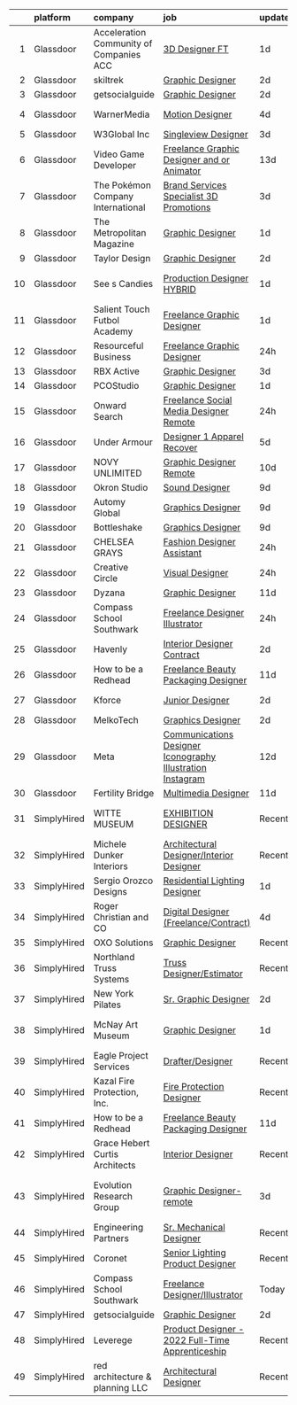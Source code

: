 

|    | platform    | company                                  | job                                                                                                                                                                                                                                                                                                                                                                                                                                                                                                                                                                                                                                                                                                                                                                                                                                                                                                                                                                                                                                                                                                                                                                                                                                                                                                                                                                                                          | update_time   | location                     |
|---:|:------------|:-----------------------------------------|:-------------------------------------------------------------------------------------------------------------------------------------------------------------------------------------------------------------------------------------------------------------------------------------------------------------------------------------------------------------------------------------------------------------------------------------------------------------------------------------------------------------------------------------------------------------------------------------------------------------------------------------------------------------------------------------------------------------------------------------------------------------------------------------------------------------------------------------------------------------------------------------------------------------------------------------------------------------------------------------------------------------------------------------------------------------------------------------------------------------------------------------------------------------------------------------------------------------------------------------------------------------------------------------------------------------------------------------------------------------------------------------------------------------|:--------------|:-----------------------------|
|  1 | Glassdoor   | Acceleration Community of Companies  ACC | [3D Designer  FT ](https://www.glassdoor.com/partner/jobListing.htm?pos=124&ao=1136043&s=58&guid=00000182e33bdba1b143c79c67df9507&src=GD_JOB_AD&t=SR&vt=w&ea=1&cs=1_b05ea234&cb=1661669727538&jobListingId=1008096478281&jrtk=3-0-1gbhjnmu4is0j801-1gbhjnmumjm5f800-3cd5c6e3aefa7ccd-)                                                                                                                                                                                                                                                                                                                                                                                                                                                                                                                                                                                                                                                                                                                                                                                                                                                                                                                                                                                                                                                                                                                       | 1d            | Los Angeles, CA              |
|  2 | Glassdoor   | skiltrek                                 | [Graphic Designer](https://www.glassdoor.com/partner/jobListing.htm?pos=125&ao=1136043&s=58&guid=00000182e33bdba1b143c79c67df9507&src=GD_JOB_AD&t=SR&vt=w&ea=1&cs=1_7198ceda&cb=1661669727538&jobListingId=1008093573531&jrtk=3-0-1gbhjnmu4is0j801-1gbhjnmumjm5f800-7b8d5e09ddf61161-)                                                                                                                                                                                                                                                                                                                                                                                                                                                                                                                                                                                                                                                                                                                                                                                                                                                                                                                                                                                                                                                                                                                       | 2d            | Remote                       |
|  3 | Glassdoor   | getsocialguide                           | [Graphic Designer](https://www.glassdoor.com/partner/jobListing.htm?pos=130&ao=1136043&s=58&guid=00000182e33bdba1b143c79c67df9507&src=GD_JOB_AD&t=SR&vt=w&ea=1&cs=1_07f4c7c1&cb=1661669727538&jobListingId=1008092937236&jrtk=3-0-1gbhjnmu4is0j801-1gbhjnmumjm5f800-f63fa709b2fd7f2e-)                                                                                                                                                                                                                                                                                                                                                                                                                                                                                                                                                                                                                                                                                                                                                                                                                                                                                                                                                                                                                                                                                                                       | 2d            | Remote                       |
|  4 | Glassdoor   | WarnerMedia                              | [Motion Designer](https://www.glassdoor.com/partner/jobListing.htm?pos=113&ao=1136043&s=58&guid=00000182e33bdba1b143c79c67df9507&src=GD_JOB_AD&t=SR&vt=w&cs=1_5ad22b7f&cb=1661669727537&jobListingId=1008087858380&jrtk=3-0-1gbhjnmu4is0j801-1gbhjnmumjm5f800-190fd4ea59c818ae-)                                                                                                                                                                                                                                                                                                                                                                                                                                                                                                                                                                                                                                                                                                                                                                                                                                                                                                                                                                                                                                                                                                                             | 4d            | Atlanta, GA                  |
|  5 | Glassdoor   | W3Global Inc                             | [Singleview Designer](https://www.glassdoor.com/partner/jobListing.htm?pos=107&ao=1110586&s=58&guid=00000182e33bdba1b143c79c67df9507&src=GD_JOB_AD&t=SR&vt=w&ea=1&cs=1_90021289&cb=1661669727536&jobListingId=1008091319368&cpc=AC285F3A3ECA6BB0&jrtk=3-0-1gbhjnmu4is0j801-1gbhjnmumjm5f800-7c349743649962cb--6NYlbfkN0DQr0I1mkHTYCHIQl-Z2q2GFo8_WIakD9g7JG9Jpso0F1szWHTNQT333qdHOIIMC5WKahooAly4FgyfdJKk8LSDHsphGXFh2M6R8YXiNiG-jsn-1qS6WLs7CnqXXJogJhSQw4l3GEDzGVixJfaLCbya9M0InVpPFyw4eEU-CxfbIwB4Ekefs2igb8rFcb6REeMNg6TBsaxksYXcKwo0PxMcLKNpIwR0vRhntVBivjxUfUaiRCtuLuN0WaXLoigrDQTM2Fja9RAld6R0UIMue5FSZZwKON2F4Xdxa3oVNmzjRnwWmZV9AFUkfyYJavfgM0IxtO8PoDz-RGJ7ukcUxk3r65tL10PpSm6DIU1GJAfkrNmeFPq-iHDweNRtFYIVAcA5tz0ig68L12iG2bROc4FQ6ctj_hLpcQHj8nRqrGIVCZKSy9cN2zXHFF2Z5xU8QtBh0PSSQfPK8DTSYkTQJp54iiQhEd_jkgA2A2Dw5-zUEBRuJei88-RBOzZZW2KgjLxI8NhIxruLZw6MUcKVS0Xqo0D2Fe0YTsj7KoST7LiWmR0HE-6Cnh9jMp12uC_mu7TPlo2mLmGp5A%3D%3D)                                                                                                                                                                                                                                                                                                                                                                                                                                                                   | 3d            | Remote                       |
|  6 | Glassdoor   | Video Game Developer                     | [Freelance Graphic Designer and or Animator](https://www.glassdoor.com/partner/jobListing.htm?pos=129&ao=1136043&s=58&guid=00000182e33bdba1b143c79c67df9507&src=GD_JOB_AD&t=SR&vt=w&ea=1&cs=1_17f36067&cb=1661669727538&jobListingId=1008070452913&jrtk=3-0-1gbhjnmu4is0j801-1gbhjnmumjm5f800-793317e3e59669ea-)                                                                                                                                                                                                                                                                                                                                                                                                                                                                                                                                                                                                                                                                                                                                                                                                                                                                                                                                                                                                                                                                                             | 13d           | Remote                       |
|  7 | Glassdoor   | The Pokémon Company International        | [Brand Services Specialist  3D   Promotions ](https://www.glassdoor.com/partner/jobListing.htm?pos=103&ao=1110586&s=58&guid=00000182e33bdba1b143c79c67df9507&src=GD_JOB_AD&t=SR&vt=w&cs=1_2a68e041&cb=1661669727535&jobListingId=1008091253989&cpc=B101C867B3EF2D75&jrtk=3-0-1gbhjnmu4is0j801-1gbhjnmumjm5f800-4e97d5cf0f48728e--6NYlbfkN0CsgUO0V2fSZxJANSxJiftVXeq1wpG4BxYFHzXoW0hPJnnKXvOitF3aOGGKDfgwzkRXDV856MVr5ouNzS4Oce-3UyZot9xjG4yMiye54OZapTocgdF74un9tEdPJsJeju9BCL_iU4bDjTI5zmxCz9X48VJS8G9mljafO-eukz1de25MbyaIlMuobSoDVZMiF6J9-90VIKPA44EE2frfx0vrvxtDsS7emT7h7qhuFL6xoYyQmuYol7MACsX84a1uM6NRHUAwdOPO_XtwxW2_Li5XDgh9iLRVY9xe80prLpQm1Rp-z6P-Je16cOCHKv_VSguYo9gJWnqBIKNC_fHVGXhhP66HDdWbbd_KiAkNcHgyf3RhECvtaPbo6GtqcFt-Apc3bywQTuXRwfTruPmFWGyYyugXfE6sT-p4GucMUy3bstW0Gbk4c_NCR5QviAIj2udTuld8WLjKf1FLLYOqS_g-az5lrdAKVOj8hRoWOEzuZg3nhpP3DRxt0m3iizh19m2qZilkEUNKDaRH7dhlafROaFUeO-gsd0Zud9We_dwkzviO7jct8LC68FtM2ShieSsHXhEtN3avSBwgwJk6wzHd6oBPP5LGY4wkokkX1DuypaZuQ0GaKVidqHzFcASkgEAp146nXb4eXbMktvqZAJS5XjojUcrZFhxEIylwEG4wl-8iqheKbgD3fo5hhfbhNCzHsMnowZ2b6RELrCMfa3zOI4OwXq4y5o6fWK_VQvlOHixNZCvUvV5wQhmBAGxez7Vn_ofsLpxZakdaIMUHGUkeiZIHORUEGuqlts-UgQlio8PSYfb8olfnNyv6vteBiBCuSQdx44CPrrWfEI97ZUnG741FuA2YT1qEZ1yWQIsYxoGNXMRH5Lt30M27Hx09pKlLAtcGu0nU4QGR-4gbqHvDC9PBcdyzdvNqvgOf84QwqA%3D%3D)                                                                                | 3d            | Seattle, WA                  |
|  8 | Glassdoor   | The Metropolitan Magazine                | [Graphic Designer](https://www.glassdoor.com/partner/jobListing.htm?pos=101&ao=1110586&s=58&guid=00000182e33bdba1b143c79c67df9507&src=GD_JOB_AD&t=SR&vt=w&ea=1&cs=1_f4caf264&cb=1661669727535&jobListingId=1008097048338&cpc=280AB1FAEDD8D536&jrtk=3-0-1gbhjnmu4is0j801-1gbhjnmumjm5f800-f4530187611f929d--6NYlbfkN0ACu_hgM4mYOpGjE6TXudS1eLEYdlotK5aSiNrSIRlNjkkh_z-L-is4iZHkUnPaTcfPC8yswahdH1WJCeIXJQ4xhpECcEzNVcDLijQdw6b1Gv3fZjv4v0WleAFaZ0RlcEQ8K-aUYgTQQvCUtsOoF-k4NDm4WnKUTNz2x2zwQ_kUdDmIfDpMq-AdgTdBeLmzoJZfrrc0gG2hiz9J-HeV5e_0mySlrD02iI4ngkwwyI2ZHUYN6mpzi2lECuKJkyKBBSnWc8w_RJSJUz9PC8P63xsWGtr4KDubm-zNGg8wfrF4Kj9QOO8OP7PViIxq9rPf3i0Dbb4ZK9cgbQ_Rk-6lG8vwJITPcJtIMWAuFtbJNY_gXlxEkEgmy1PVKnqsGcOHGX5Y9fHfRj74FyfJ92txBGgHD_uP8v4GaZBL1I9obn2qbWpDs8tWtgkNTCACsY5oDeCaGjBL-1U1to_GIYU3atpZie4stFZfulX3qObOmZiumSDUIa8vX-uW7uk2rnPedkM%3D)                                                                                                                                                                                                                                                                                                                                                                                                                                                                                                                                                    | 1d            | Remote                       |
|  9 | Glassdoor   | Taylor Design                            | [Graphic Designer](https://www.glassdoor.com/partner/jobListing.htm?pos=127&ao=1136043&s=58&guid=00000182e33bdba1b143c79c67df9507&src=GD_JOB_AD&t=SR&vt=w&ea=1&cs=1_1577764e&cb=1661669727538&jobListingId=1008094003672&jrtk=3-0-1gbhjnmu4is0j801-1gbhjnmumjm5f800-b9c826a749a7f866-)                                                                                                                                                                                                                                                                                                                                                                                                                                                                                                                                                                                                                                                                                                                                                                                                                                                                                                                                                                                                                                                                                                                       | 2d            | Remote                       |
| 10 | Glassdoor   | See s Candies                            | [Production Designer HYBRID](https://www.glassdoor.com/partner/jobListing.htm?pos=120&ao=1136043&s=58&guid=00000182e33bdba1b143c79c67df9507&src=GD_JOB_AD&t=SR&vt=w&cs=1_2cf80df4&cb=1661669727538&jobListingId=1008097039817&jrtk=3-0-1gbhjnmu4is0j801-1gbhjnmumjm5f800-27e216615a5edbc7-)                                                                                                                                                                                                                                                                                                                                                                                                                                                                                                                                                                                                                                                                                                                                                                                                                                                                                                                                                                                                                                                                                                                  | 1d            | San Francisco, CA            |
| 11 | Glassdoor   | Salient Touch Futbol Academy             | [Freelance Graphic Designer](https://www.glassdoor.com/partner/jobListing.htm?pos=102&ao=1110586&s=58&guid=00000182e33bdba1b143c79c67df9507&src=GD_JOB_AD&t=SR&vt=w&ea=1&cs=1_c9cdceeb&cb=1661669727535&jobListingId=1008097184592&cpc=18C9CE28155C17C5&jrtk=3-0-1gbhjnmu4is0j801-1gbhjnmumjm5f800-daf9cd0f787c31a5--6NYlbfkN0BTT1lo8Jwdy_hu5PBsWOg-OgEs4ry3bvHurgSPaoaOHOWThJZbXv-8yy1hdQnB34QgXWrJEZ4kMLmWOyKPdCJtl6tGD3N0BPdPuVyR9NurVXnWqUVA3JQignmInMUrcKx0W9LxUFIzAaAOluGz-RQ9-5CsWzSL6oPICBbMiwJ-08ofzNIngog2ViK-1a_iuaKdHL4bCLFtc2q2GlMHdjnQtid1OaN2pzJk_7V8gr6VPOSwzH_JUwmb6kdC15myZUzUvTrjbaIENzMR_iEdbJoZERKyBAzBuYvyrCyjB593Bmfku2cdV9iqzJfHoTywiikFUwaZ4rDsryk_8CjXUpENMtrypThXzqYWCM-anY7Xl4e8VyaciyhzDdzgdZBXJVNzl8EebryRx-qN84HUqpngYNVnxaz2Y9j1QlPeIKsIPuAJ8iM4OyLL0bviapMkCbA6vgnEUeXowNRnyV7HgQeQhL57DBL9bBSk3XNtHS_KeimHDhItVUIb4cCprZBG0qQ%3D)                                                                                                                                                                                                                                                                                                                                                                                                                                                                                                                                          | 1d            | Denton, TX                   |
| 12 | Glassdoor   | Resourceful Business                     | [Freelance Graphic Designer](https://www.glassdoor.com/partner/jobListing.htm?pos=111&ao=1136043&s=58&guid=00000182e33bdba1b143c79c67df9507&src=GD_JOB_AD&t=SR&vt=w&ea=1&cs=1_9b680dfa&cb=1661669727536&jobListingId=1008098237875&jrtk=3-0-1gbhjnmu4is0j801-1gbhjnmumjm5f800-1ae17583637f1d11-)                                                                                                                                                                                                                                                                                                                                                                                                                                                                                                                                                                                                                                                                                                                                                                                                                                                                                                                                                                                                                                                                                                             | 24h           | Remote                       |
| 13 | Glassdoor   | RBX Active                               | [Graphic Designer](https://www.glassdoor.com/partner/jobListing.htm?pos=104&ao=1110586&s=58&guid=00000182e33bdba1b143c79c67df9507&src=GD_JOB_AD&t=SR&vt=w&ea=1&cs=1_0ea798b2&cb=1661669727536&jobListingId=1008091189333&cpc=F41FEAB56D215062&jrtk=3-0-1gbhjnmu4is0j801-1gbhjnmumjm5f800-289573004f7456a5--6NYlbfkN0AZvhOkyAhBdk5de4Z0mdPYLhvhL4eVWkjtXgH2Go7PuIdAUD17TwMWIJkGRmLZnciOa0W4erjuapWt7X1kNEoSs4lcJEJ8f-9ZQDICDPK47gZt1PkkeeQuVUPlJ2O7D4GBwhz2cGwx3nljkv6kwc9qTbZVxZU6WgrQIH_-wF3tEdalNYITdhZoA9IpdQdXY0y724wfuA8diXFC5biWtNmgBE-F2L_IcQW35OPfOaDv1THH1bZM_1ymMvchiCcMnHYKHEitoBY2OW6MMiheLQcKSBblmJu_oq11yOsHJEx9JzuHo9vMlUEQl6RJNmDejyW2Pw4oTcu06HugtMKj27EUYXZNFP2GfNbS0VaijDnBhS9ydTK70nPvsGyGZTuDsBUUyGUR6_ZetKnb4aPfz4kpUUdBj0wsYEMJ4nWpPEp9ZzFgoeNaLaVwm9s5-CWKAGwi_Wqc-5THLVBs--Rq7yi-1jZ1QucNSd4GIofWMbPwrvE2DLbmFBWO)                                                                                                                                                                                                                                                                                                                                                                                                                                                                                                                                                                  | 3d            | Remote                       |
| 14 | Glassdoor   | PCOStudio                                | [Graphic Designer](https://www.glassdoor.com/partner/jobListing.htm?pos=126&ao=1136043&s=58&guid=00000182e33bdba1b143c79c67df9507&src=GD_JOB_AD&t=SR&vt=w&ea=1&cs=1_0ab465e5&cb=1661669727538&jobListingId=1008096787181&jrtk=3-0-1gbhjnmu4is0j801-1gbhjnmumjm5f800-d6af482f5b629eec-)                                                                                                                                                                                                                                                                                                                                                                                                                                                                                                                                                                                                                                                                                                                                                                                                                                                                                                                                                                                                                                                                                                                       | 1d            | Remote                       |
| 15 | Glassdoor   | Onward Search                            | [Freelance Social Media Designer  Remote ](https://www.glassdoor.com/partner/jobListing.htm?pos=108&ao=1110586&s=58&guid=00000182e33bdba1b143c79c67df9507&src=GD_JOB_AD&t=SR&vt=w&cs=1_4d212e7a&cb=1661669727536&jobListingId=1008098064202&cpc=9908D8D4413DBB8A&jrtk=3-0-1gbhjnmu4is0j801-1gbhjnmumjm5f800-36cb14f4a5041696--6NYlbfkN0B7YoEZZ2QAGDyEGGmBPAUWSHc1Mt3sMCn9FehKcWA3w0R0aH9tn_iPRcrT6N-MqNS3OebK6zBBJLvOxY-0lemLIPNQoOGUtbSKLqrsJNJ0vSBgvW_7tk11ZrKJkca_nxxwGKfe4Oze9rJ3PCemlsOFkEhvhWyVw8xVbhsoZSR9jcMqt0ugCHD4DjKuaLoamWicv1QYj8y3ZL3MCSOUvkiXoZMK-0JRLLkb_FxafvtnT5ALD548WIO-_hN_8IOdMugLWshGeKjXPZNOrIx3dd76CLIgqfPWzzWr17gbbN4304_kmInlBgHEOHFRXW4Gk9yBFpoh8joOFwF5CpdvBn6njPIe1vAp_YF3yZk8duOl2OOxWAcL5-OScJHZpPlFWjIhsHl_iSimNNwBoV9vyoCBKvfeOAptEQCuz0adqbNmuqffrp0-zgcPFLaCpGG_EpGOASL7wu0VT_Wjqiom59_dF7a_z5WUQ1v97r5hF0-SslDW89REYyryGDxnbbS_LIUCf_kPYdwTQ_VXI6_4uBc2AyN9NBdi36QPsAYk0tBAQN8viZU1t0HqBlZWG3WVUKdaEPGFxiH4hvvZO9iSqyL3WiZJiD6KwclBKMjcr7kdIN_RUBxxQSQ7GNalrEWQfDoNBISy_jrTn5clmVjf-76NaA_qdpF-9KrzYV6TH5qIktG4Bwaabvqemi2fpG18Z5xJgzJcoJj5q5ggW_MbIAI1HX6htsxCkAA-RKHS_xz9RHw7otZP44WIYBW5NJI1b03xBSWL6MXe-IOHnfayuW8N3wnrPvPJ7FS2YgXfpp6uVVwyT_fMzB6TE0GmcGl7P6IlXlj1TpURswJcIjtNM5Y_39mmedV8oWlmpXZLMcfHd1zze36kD4jyMz30ZWRpRe_gO_wBeqKOLCB-UeExxkZCqkzRWvTGE03IjCA1XSTlhULTfb4K59m7WklRRMtNozhSXpCEFyqoX6sgtK-5A0agKv-0Kn1L9LLAsVSwpRi1iFFI-RGcTJblLBE2vckFUXw%3D) | 24h           | New Jersey                   |
| 16 | Glassdoor   | Under Armour                             | [Designer 1  Apparel   Recover](https://www.glassdoor.com/partner/jobListing.htm?pos=118&ao=1136043&s=58&guid=00000182e33bdba1b143c79c67df9507&src=GD_JOB_AD&t=SR&vt=w&cs=1_9d7cd993&cb=1661669727537&jobListingId=1008086113161&jrtk=3-0-1gbhjnmu4is0j801-1gbhjnmumjm5f800-a10417a528aa828c-)                                                                                                                                                                                                                                                                                                                                                                                                                                                                                                                                                                                                                                                                                                                                                                                                                                                                                                                                                                                                                                                                                                               | 5d            | New York, NY                 |
| 17 | Glassdoor   | NOVY UNLIMITED                           | [Graphic Designer  Remote ](https://www.glassdoor.com/partner/jobListing.htm?pos=114&ao=1136043&s=58&guid=00000182e33bdba1b143c79c67df9507&src=GD_JOB_AD&t=SR&vt=w&ea=1&cs=1_f66fd16b&cb=1661669727537&jobListingId=1008076560976&jrtk=3-0-1gbhjnmu4is0j801-1gbhjnmumjm5f800-278821e63e23f65f-)                                                                                                                                                                                                                                                                                                                                                                                                                                                                                                                                                                                                                                                                                                                                                                                                                                                                                                                                                                                                                                                                                                              | 10d           | Remote                       |
| 18 | Glassdoor   | Okron Studio                             | [Sound Designer](https://www.glassdoor.com/partner/jobListing.htm?pos=109&ao=1136043&s=58&guid=00000182e33bdba1b143c79c67df9507&src=GD_JOB_AD&t=SR&vt=w&ea=1&cs=1_e91c50fa&cb=1661669727536&jobListingId=1008079733036&jrtk=3-0-1gbhjnmu4is0j801-1gbhjnmumjm5f800-d7d03bc56f607eed-)                                                                                                                                                                                                                                                                                                                                                                                                                                                                                                                                                                                                                                                                                                                                                                                                                                                                                                                                                                                                                                                                                                                         | 9d            | Remote                       |
| 19 | Glassdoor   | Automy Global                            | [Graphics Designer](https://www.glassdoor.com/partner/jobListing.htm?pos=117&ao=1136043&s=58&guid=00000182e33bdba1b143c79c67df9507&src=GD_JOB_AD&t=SR&vt=w&ea=1&cs=1_109b85dd&cb=1661669727537&jobListingId=1008078451131&jrtk=3-0-1gbhjnmu4is0j801-1gbhjnmumjm5f800-1afbed5194ca73b3-)                                                                                                                                                                                                                                                                                                                                                                                                                                                                                                                                                                                                                                                                                                                                                                                                                                                                                                                                                                                                                                                                                                                      | 9d            | Remote                       |
| 20 | Glassdoor   | Bottleshake                              | [Graphics Designer](https://www.glassdoor.com/partner/jobListing.htm?pos=119&ao=1136043&s=58&guid=00000182e33bdba1b143c79c67df9507&src=GD_JOB_AD&t=SR&vt=w&ea=1&cs=1_80dcac06&cb=1661669727538&jobListingId=1008078927953&jrtk=3-0-1gbhjnmu4is0j801-1gbhjnmumjm5f800-2a1912e58e1efae4-)                                                                                                                                                                                                                                                                                                                                                                                                                                                                                                                                                                                                                                                                                                                                                                                                                                                                                                                                                                                                                                                                                                                      | 9d            | Remote                       |
| 21 | Glassdoor   | CHELSEA GRAYS                            | [Fashion Designer Assistant](https://www.glassdoor.com/partner/jobListing.htm?pos=110&ao=1136043&s=58&guid=00000182e33bdba1b143c79c67df9507&src=GD_JOB_AD&t=SR&vt=w&ea=1&cs=1_617d8b29&cb=1661669727536&jobListingId=1008098423301&jrtk=3-0-1gbhjnmu4is0j801-1gbhjnmumjm5f800-8c11bf11572271ae-)                                                                                                                                                                                                                                                                                                                                                                                                                                                                                                                                                                                                                                                                                                                                                                                                                                                                                                                                                                                                                                                                                                             | 24h           | Remote                       |
| 22 | Glassdoor   | Creative Circle                          | [Visual Designer](https://www.glassdoor.com/partner/jobListing.htm?pos=106&ao=1110586&s=58&guid=00000182e33bdba1b143c79c67df9507&src=GD_JOB_AD&t=SR&vt=w&cs=1_f486c064&cb=1661669727536&jobListingId=1008098183747&cpc=7F6F94E2229B3AB5&jrtk=3-0-1gbhjnmu4is0j801-1gbhjnmumjm5f800-6d96be7ac8020db7--6NYlbfkN0BPwlZa85gbT4Q3XYQoU_uQn0Qmw9zd_9UNfmcwtqAVud1yvyq1Z4UAlx1bxhDUi3KWumz1N-iihr1BGeeAXoD1ad3MNnSM4fWXcYyso1Vjfyj3jNBcnHTl8obKa6WoM9mLy1ggGPU9R0XVEOb6AEvlJvRh_rCgfwQ2Dj5YWINnQPRyhbimrL77PMHr0IZawAJvsDyI1CAAHW7j8xmhTCNKtgQy7KmJjcmm2Xo9CdcWk4hrb3GsTHJ5gBCp99Ae8cChOrJOS4g3eDDEvNVGx9MDhj0tqdNFfolljHa9Hm0D3WuKdDcaa1O204Eczpy1qOlYWH1H_y9rpiQyOUfXYPPqll6T4uk6q1Rbzft9u3Ii-qIM77db9g_4wnphqn9zrXXG3kqhHeB6eVVffLgdVdnuFGYbkpQ9YHWjkUgnBd8wt9G6kdUy6VzOAjzH9-3AAo2aPiCggWeUkOesFBl2HN7ZapWWEo4yJ-QOqmpbU8JgQtlzNdYWvTQtW2obxz3bhsTB4DTFdHn3Zg%3D%3D)                                                                                                                                                                                                                                                                                                                                                                                                                                                                                                                                            | 24h           | Seattle, WA                  |
| 23 | Glassdoor   | Dyzana                                   | [Graphic Designer](https://www.glassdoor.com/partner/jobListing.htm?pos=116&ao=1136043&s=58&guid=00000182e33bdba1b143c79c67df9507&src=GD_JOB_AD&t=SR&vt=w&ea=1&cs=1_f3242e08&cb=1661669727537&jobListingId=1008074409889&jrtk=3-0-1gbhjnmu4is0j801-1gbhjnmumjm5f800-4da9dba61733c90e-)                                                                                                                                                                                                                                                                                                                                                                                                                                                                                                                                                                                                                                                                                                                                                                                                                                                                                                                                                                                                                                                                                                                       | 11d           | Remote                       |
| 24 | Glassdoor   | Compass School Southwark                 | [Freelance Designer Illustrator](https://www.glassdoor.com/partner/jobListing.htm?pos=112&ao=1136043&s=58&guid=00000182e33bdba1b143c79c67df9507&src=GD_JOB_AD&t=SR&vt=w&ea=1&cs=1_46cdd345&cb=1661669727537&jobListingId=1008098374352&jrtk=3-0-1gbhjnmu4is0j801-1gbhjnmumjm5f800-41a553fcc1c550a7-)                                                                                                                                                                                                                                                                                                                                                                                                                                                                                                                                                                                                                                                                                                                                                                                                                                                                                                                                                                                                                                                                                                         | 24h           | Remote                       |
| 25 | Glassdoor   | Havenly                                  | [Interior Designer   Contract](https://www.glassdoor.com/partner/jobListing.htm?pos=128&ao=1136043&s=58&guid=00000182e33bdba1b143c79c67df9507&src=GD_JOB_AD&t=SR&vt=w&cs=1_31541038&cb=1661669727538&jobListingId=1008094231562&jrtk=3-0-1gbhjnmu4is0j801-1gbhjnmumjm5f800-dcc950e879016792-)                                                                                                                                                                                                                                                                                                                                                                                                                                                                                                                                                                                                                                                                                                                                                                                                                                                                                                                                                                                                                                                                                                                | 2d            | Las Vegas, NV                |
| 26 | Glassdoor   | How to be a Redhead                      | [Freelance Beauty Packaging Designer](https://www.glassdoor.com/partner/jobListing.htm?pos=122&ao=1136043&s=58&guid=00000182e33bdba1b143c79c67df9507&src=GD_JOB_AD&t=SR&vt=w&ea=1&cs=1_80a37737&cb=1661669727538&jobListingId=1008074854296&jrtk=3-0-1gbhjnmu4is0j801-1gbhjnmumjm5f800-3b678a8a9f0d509b-)                                                                                                                                                                                                                                                                                                                                                                                                                                                                                                                                                                                                                                                                                                                                                                                                                                                                                                                                                                                                                                                                                                    | 11d           | Remote                       |
| 27 | Glassdoor   | Kforce                                   | [Junior Designer](https://www.glassdoor.com/partner/jobListing.htm?pos=105&ao=1110586&s=58&guid=00000182e33bdba1b143c79c67df9507&src=GD_JOB_AD&t=SR&vt=w&cs=1_065861b9&cb=1661669727535&jobListingId=1008094267894&cpc=AC285F3A3ECA6BB0&jrtk=3-0-1gbhjnmu4is0j801-1gbhjnmumjm5f800-817b2b742e64e586--6NYlbfkN0C5IatSLh_Ak1q39eQQoPIxD737RW9NeiYGvIRXkrLjEBkC4LI6KweFWWPiS1PvvlxUGdptNRpw1mKcG6uwONvCySWnoOePvZjv-5UDHtES02hrrnV6BclfjQyml_vWbILDvjFYcbpWqzkbxJHd24OcR_-727oMjFKmKdl_pqhcqUp_kWHj-l4bvEUC1PIh9yhU9-Z3Vd5drPu2A_wxkghNq7cVWhIr4A8pLmWacWf7XljlVQlnvnYncspFIWp86kRJ6RoFh1EvD_AAjHvJPhhWB_14FCYlVjr0HRJux8EigUdo-_mfHFPSZmeeskFXkPHPfcBbxq6GGPLYfifPCmfIM9sRsmKkfk5JfxNpLyFSD2zLY0-Li0TR4YGNPGrt4AVH2cBykDpqCzBVlgJBip4rmTj2eSXsoFXq8SrFm3csG9yS701wnQnndfpkOEI1k76kwQB4Md_fjjS8AlON4hvUkLupQECYLip-r45jp1TyYeTJgYEyOM2p39XRCP_g0q1Ei4ID2CIoU4UEdC09JhvEMT1bYbSi-Hhi7OOGiRAiEukpRGIL78hBmrXEOfq2Su6zunWvBlxRJnE7UXKJDjUCq5zO3nxDFV4%3D)                                                                                                                                                                                                                                                                                                                                                                                                                                                          | 2d            | Draper, UT                   |
| 28 | Glassdoor   | MelkoTech                                | [Graphics Designer](https://www.glassdoor.com/partner/jobListing.htm?pos=115&ao=1136043&s=58&guid=00000182e33bdba1b143c79c67df9507&src=GD_JOB_AD&t=SR&vt=w&cs=1_da0cde96&cb=1661669727537&jobListingId=1008094859057&jrtk=3-0-1gbhjnmu4is0j801-1gbhjnmumjm5f800-b2f4b30c8b101595-)                                                                                                                                                                                                                                                                                                                                                                                                                                                                                                                                                                                                                                                                                                                                                                                                                                                                                                                                                                                                                                                                                                                           | 2d            | Remote                       |
| 29 | Glassdoor   | Meta                                     | [Communications Designer  Iconography   Illustration   Instagram](https://www.glassdoor.com/partner/jobListing.htm?pos=123&ao=1136043&s=58&guid=00000182e33bdba1b143c79c67df9507&src=GD_JOB_AD&t=SR&vt=w&cs=1_2af5d64c&cb=1661669727538&jobListingId=1008072504877&jrtk=3-0-1gbhjnmu4is0j801-1gbhjnmumjm5f800-44ce39b614b2a47b-)                                                                                                                                                                                                                                                                                                                                                                                                                                                                                                                                                                                                                                                                                                                                                                                                                                                                                                                                                                                                                                                                             | 12d           | New York, NY                 |
| 30 | Glassdoor   | Fertility Bridge                         | [Multimedia Designer](https://www.glassdoor.com/partner/jobListing.htm?pos=121&ao=1136043&s=58&guid=00000182e33bdba1b143c79c67df9507&src=GD_JOB_AD&t=SR&vt=w&ea=1&cs=1_9cd73868&cb=1661669727538&jobListingId=1008074773149&jrtk=3-0-1gbhjnmu4is0j801-1gbhjnmumjm5f800-5987cbfc36d762cf-)                                                                                                                                                                                                                                                                                                                                                                                                                                                                                                                                                                                                                                                                                                                                                                                                                                                                                                                                                                                                                                                                                                                    | 11d           | Remote                       |
| 31 | SimplyHired | WITTE MUSEUM                             | [EXHIBITION DESIGNER](https://www.simplyhired.com/job/DXfO4NW_88IbYEV9hwvdzIT7z2fs5hp0Upd2XIp28ETLbAhlG1c1Mw?q=3d+designer)                                                                                                                                                                                                                                                                                                                                                                                                                                                                                                                                                                                                                                                                                                                                                                                                                                                                                                                                                                                                                                                                                                                                                                                                                                                                                  | Recently      | San Antonio, TX              |
| 32 | SimplyHired | Michele Dunker Interiors                 | [Architectural Designer/Interior Designer](https://www.simplyhired.com/job/uDZ1Uqr1SDUoachiJ2OJjx2UsJW1pAkh3GuVjip16ZWjcGHRRfCXWg?q=3d+designer)                                                                                                                                                                                                                                                                                                                                                                                                                                                                                                                                                                                                                                                                                                                                                                                                                                                                                                                                                                                                                                                                                                                                                                                                                                                             | Recently      | Logan, UT                    |
| 33 | SimplyHired | Sergio Orozco Designs                    | [Residential Lighting Designer](https://www.simplyhired.com/job/znHF1qLe3NT0xORGVLlRDnNvZUUXNHDkK40XJS5AwLRA_GFmEnNIyA?q=3d+designer)                                                                                                                                                                                                                                                                                                                                                                                                                                                                                                                                                                                                                                                                                                                                                                                                                                                                                                                                                                                                                                                                                                                                                                                                                                                                        | 1d            | Remote                       |
| 34 | SimplyHired | Roger Christian and CO                   | [Digital Designer (Freelance/Contract)](https://www.simplyhired.com/job/n7KfIx4ce2tgDxXRC7rEv7DdrX8seo7EefOBokQo9eANftt-8B5q5w?q=3d+designer)                                                                                                                                                                                                                                                                                                                                                                                                                                                                                                                                                                                                                                                                                                                                                                                                                                                                                                                                                                                                                                                                                                                                                                                                                                                                | 4d            | San Antonio, TX              |
| 35 | SimplyHired | OXO Solutions                            | [Graphic Designer](https://www.simplyhired.com/job/BXUyWLRJM5GqlXxmpwBw-g_A_qs7M6-f7IDZTvQqqHxFROKtKw3p1Q?q=3d+designer)                                                                                                                                                                                                                                                                                                                                                                                                                                                                                                                                                                                                                                                                                                                                                                                                                                                                                                                                                                                                                                                                                                                                                                                                                                                                                     | Recently      | Adobe, AZ                    |
| 36 | SimplyHired | Northland Truss Systems                  | [Truss Designer/Estimator](https://www.simplyhired.com/job/eXHmyhC_G3bspORl7dy3EtkSUZ5FONRXNF4XLaxs3Zc_8M15KEV9IA?q=3d+designer)                                                                                                                                                                                                                                                                                                                                                                                                                                                                                                                                                                                                                                                                                                                                                                                                                                                                                                                                                                                                                                                                                                                                                                                                                                                                             | Recently      | Fargo, ND                    |
| 37 | SimplyHired | New York Pilates                         | [Sr. Graphic Designer](https://www.simplyhired.com/job/-y0S6j2h4rvneUZ8RXjNF_qqe76Herc-WN5YApGYYT0E-YGelysWNQ?q=3d+designer)                                                                                                                                                                                                                                                                                                                                                                                                                                                                                                                                                                                                                                                                                                                                                                                                                                                                                                                                                                                                                                                                                                                                                                                                                                                                                 | 2d            | Remote                       |
| 38 | SimplyHired | McNay Art Museum                         | [Graphic Designer](https://www.simplyhired.com/job/nh6MnACVBoVzCaTg9q7SiEUsct296efsmz4RG6D751EysuntI9xwvA?q=3d+designer)                                                                                                                                                                                                                                                                                                                                                                                                                                                                                                                                                                                                                                                                                                                                                                                                                                                                                                                                                                                                                                                                                                                                                                                                                                                                                     | 1d            | San Antonio, TX              |
| 39 | SimplyHired | Eagle Project Services                   | [Drafter/Designer](https://www.simplyhired.com/job/-aIcmYeWBaWFx48s4KmpVmxe6vofoD45nJwrbbaAnRivUKLfdB2CsQ?q=3d+designer)                                                                                                                                                                                                                                                                                                                                                                                                                                                                                                                                                                                                                                                                                                                                                                                                                                                                                                                                                                                                                                                                                                                                                                                                                                                                                     | Recently      | Ruston, LA                   |
| 40 | SimplyHired | Kazal Fire Protection, Inc.              | [Fire Protection Designer](https://www.simplyhired.com/job/Q1dex7tsETJdCpyGTi2pJ3hAmarCmHZ8pckYRk6idfy2Qmg3shUp5g?q=3d+designer)                                                                                                                                                                                                                                                                                                                                                                                                                                                                                                                                                                                                                                                                                                                                                                                                                                                                                                                                                                                                                                                                                                                                                                                                                                                                             | Recently      | Tucson, AZ                   |
| 41 | SimplyHired | How to be a Redhead                      | [Freelance Beauty Packaging Designer](https://www.simplyhired.com/job/czb6sfDqPeoCORWJQtct8fYlf5ZnBuVVB3XzDQY1_3-fXMEaOkP6Vg?q=3d+designer)                                                                                                                                                                                                                                                                                                                                                                                                                                                                                                                                                                                                                                                                                                                                                                                                                                                                                                                                                                                                                                                                                                                                                                                                                                                                  | 11d           | Remote                       |
| 42 | SimplyHired | Grace Hebert Curtis Architects           | [Interior Designer](https://www.simplyhired.com/job/P4uYYbTk44YufM37BPFLKpQnRPhgT-TJJnBVKOfPULdXvverRsfOJA?q=3d+designer)                                                                                                                                                                                                                                                                                                                                                                                                                                                                                                                                                                                                                                                                                                                                                                                                                                                                                                                                                                                                                                                                                                                                                                                                                                                                                    | Recently      | New Orleans, LA              |
| 43 | SimplyHired | Evolution Research Group                 | [Graphic Designer-remote](https://www.simplyhired.com/job/ynnCr18zRI707xxbRIjew4kQ-3BKU8XEr5mti-RqC8AEqug9zuLSDA?q=3d+designer)                                                                                                                                                                                                                                                                                                                                                                                                                                                                                                                                                                                                                                                                                                                                                                                                                                                                                                                                                                                                                                                                                                                                                                                                                                                                              | 3d            | San Antonio, TX +6 locations |
| 44 | SimplyHired | Engineering Partners                     | [Sr. Mechanical Designer](https://www.simplyhired.com/job/6mK26TbVPN7cf3MKrDLkpKO6rjEb0XVSdxLJOTrXOrO1EpYySLpi_A?q=3d+designer)                                                                                                                                                                                                                                                                                                                                                                                                                                                                                                                                                                                                                                                                                                                                                                                                                                                                                                                                                                                                                                                                                                                                                                                                                                                                              | Recently      | Las Vegas, NV                |
| 45 | SimplyHired | Coronet                                  | [Senior Lighting Product Designer](https://www.simplyhired.com/job/RfGhSWtuJ_lg6SsxwQD_ajD3-LAV4Tdv2X1UfMnbVnV2FPULJvEhtw?q=3d+designer)                                                                                                                                                                                                                                                                                                                                                                                                                                                                                                                                                                                                                                                                                                                                                                                                                                                                                                                                                                                                                                                                                                                                                                                                                                                                     | Recently      | Totowa, NJ                   |
| 46 | SimplyHired | Compass School Southwark                 | [Freelance Designer/Illustrator](https://www.simplyhired.com/job/5SD8OxOzgZLVhCcfZss76kUEPiAJhtM9yHE9ibEYxlHyJsDvtTxCnw?q=3d+designer)                                                                                                                                                                                                                                                                                                                                                                                                                                                                                                                                                                                                                                                                                                                                                                                                                                                                                                                                                                                                                                                                                                                                                                                                                                                                       | Today         | Remote                       |
| 47 | SimplyHired | getsocialguide                           | [Graphic Designer](https://www.simplyhired.com/job/UCBeOFNhroQGVVs0bV1yVYkEIrPbDoYVmjWlx9Svw_RDdcwvex8_zg?q=3d+designer)                                                                                                                                                                                                                                                                                                                                                                                                                                                                                                                                                                                                                                                                                                                                                                                                                                                                                                                                                                                                                                                                                                                                                                                                                                                                                     | 2d            | Remote                       |
| 48 | SimplyHired | Leverege                                 | [Product Designer - 2022 Full-Time Apprenticeship](https://www.simplyhired.com/job/f2PnrkNkoKjnF_c7MsOM41LbDj7RDHIKkfuGC1pKOOPB0dNQ0HmV5w?q=3d+designer)                                                                                                                                                                                                                                                                                                                                                                                                                                                                                                                                                                                                                                                                                                                                                                                                                                                                                                                                                                                                                                                                                                                                                                                                                                                     | Recently      | Remote                       |
| 49 | SimplyHired | red architecture & planning LLC          | [Architectural Designer](https://www.simplyhired.com/job/45I23h2Cosp9fEtKtQVafYRl2eQrecPsTEzdPXu1HilTpOse7wTT3Q?q=3d+designer)                                                                                                                                                                                                                                                                                                                                                                                                                                                                                                                                                                                                                                                                                                                                                                                                                                                                                                                                                                                                                                                                                                                                                                                                                                                                               | Recently      | Columbus, OH                 |